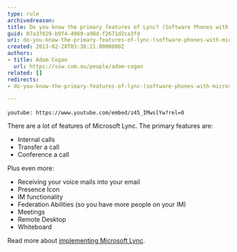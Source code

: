 ```yaml
---
type: rule
archivedreason: 
title: Do you know the primary features of Lync? (Software Phones with Microsoft Lync)
guid: 07a37029-b9f4-4969-a98d-f2671d2ca3fd
uri: do-you-know-the-primary-features-of-lync-(software-phones-with-microsoft-lync)
created: 2013-02-28T03:38:21.0000000Z
authors:
- title: Adam Cogan
  url: https://ssw.com.au/people/adam-cogan
related: []
redirects:
- do-you-know-the-primary-features-of-lync-(software-phones-with-microsoft-lync)

---
```


`youtube: https://www.youtube.com/embed/z45_IMwslYw?rel=0`
 

There are a lot of features of Microsoft Lync. The primary features are:

<!--endintro-->

* Internal calls
* Transfer a call
* Conference a call


Plus even more:

* Receiving your voice mails into your email
* Presence Icon
* IM functionality
* Federation Abilities (so you have more people on your IM)
* Meetings
* Remote Desktop
* Whiteboard


Read more about     [implementing Microsoft Lync](http&#58;//www.ssw.com.au/ssw/Consulting/Lync.aspx).
